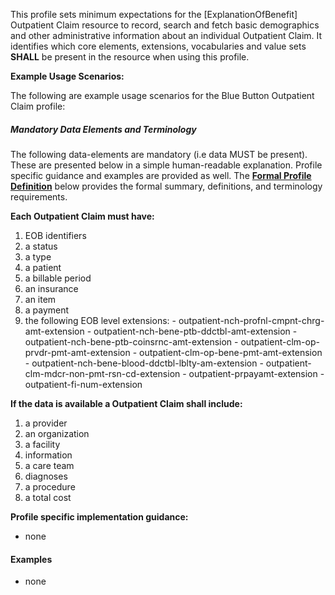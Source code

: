 This profile sets minimum expectations for the [ExplanationOfBenefit] Outpatient Claim resource to record, search and fetch basic demographics and other administrative information about an individual Outpatient Claim. It identifies which core elements, extensions, vocabularies and value sets **SHALL** be present in the resource when using this profile.


**Example Usage Scenarios:**

The following are example usage scenarios for the Blue Button Outpatient Claim profile:


##### Mandatory Data Elements and Terminology


The following data-elements are mandatory (i.e data MUST be present). These are presented below in a simple human-readable explanation.  Profile specific guidance and examples are provided as well.  The [**Formal Profile Definition**](#profile) below provides the  formal summary, definitions, and  terminology requirements.  

**Each Outpatient Claim must have:**

 1. EOB identifiers
 3. a status
 4. a type
 5. a patient
 6. a billable period
 7. an insurance
 8. an item
 9. a payment
 10. the following EOB level extensions:
 	- outpatient-nch-profnl-cmpnt-chrg-amt-extension
 	- outpatient-nch-bene-ptb-ddctbl-amt-extension
 	- outpatient-nch-bene-ptb-coinsrnc-amt-extension
 	- outpatient-clm-op-prvdr-pmt-amt-extension
 	- outpatient-clm-op-bene-pmt-amt-extension
 	- outpatient-nch-bene-blood-ddctbl-lblty-am-extension
 	- outpatient-clm-mdcr-non-pmt-rsn-cd-extension
 	- outpatient-prpayamt-extension
 	- outpatient-fi-num-extension
 
**If the data is available a Outpatient Claim shall include:**

 1. a provider
 2. an organization
 3. a facility
 4. information
 5. a care team
 6. diagnoses
 7. a procedure
 8. a total cost

**Profile specific implementation guidance:**

* none

#### Examples

* none


